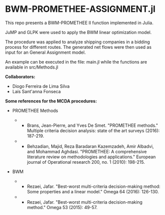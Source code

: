 # BWM-PROMETHEE-ASSIGNMENT.jl

This repo presents a BWM-PROMETHEE II function implemented in Julia.

JuMP and GLPK were used to apply the BWM linear optimization model. 

The procedure was applied to analyze shipping companies in a bidding process for different routes. The generated net flows were then used as input for an General Assignment model.

An example can be executed in the file: main.jl while the functions are available in src/Methods.jl


**Collaborators:**
- Diogo Ferreira de Lima Silva
- Laís Sant'anna Fonseca

**Some references for the MCDA procedures:**

- PROMETHEE Methods
    - - Brans, Jean-Pierre, and Yves De Smet. "PROMETHEE methods." Multiple criteria decision analysis: state of the art surveys (2016): 187-219.
    - - Behzadian, Majid, Reza Baradaran Kazemzadeh, Amir Albadvi, and Mohammad Aghdasi. "PROMETHEE: A comprehensive literature review on methodologies and applications." European journal of Operational research 200, no. 1 (2010): 198-215.

- BWM
    - - Rezaei, Jafar. "Best-worst multi-criteria decision-making method: Some properties and a linear model." Omega 64 (2016): 126-130.
    - - Rezaei, Jafar. "Best-worst multi-criteria decision-making method." Omega 53 (2015): 49-57.
